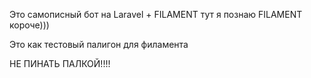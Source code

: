 Это самописный бот на Laravel + FILAMENT тут я познаю FILAMENT короче))) 

Это как тестовый палигон для филамента

НЕ ПИНАТЬ ПАЛКОЙ!!!!
